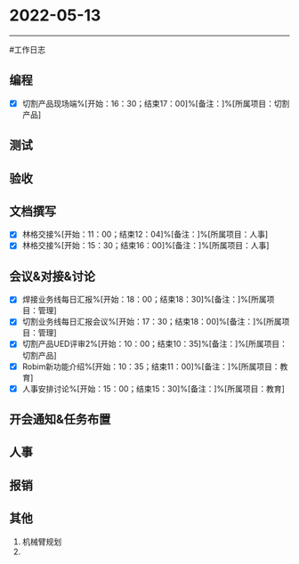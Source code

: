 # 2022-05-13 

---

#工作日志

## 编程
- [x] 切割产品现场端%[开始：16：30；结束17：00]%[备注：]%[所属项目：切割产品]


## 测试



## 验收 



## 文档撰写 
- [x] 林格交接%[开始：11：00；结束12：04]%[备注：]%[所属项目：人事]
- [x] 林格交接%[开始：15：30；结束16：00]%[备注：]%[所属项目：人事]

## 会议&对接&讨论

- [x] 焊接业务线每日汇报%[开始：18：00；结束18：30]%[备注：]%[所属项目：管理]
- [x] 切割业务线每日汇报会议%[开始：17：30；结束18：00]%[备注：]%[所属项目：管理]
- [x] 切割产品UED评审2%[开始：10：00；结束10：35]%[备注：]%[所属项目：切割产品]
- [x] Robim新功能介绍%[开始：10：35；结束11：00]%[备注：]%[所属项目：教育]
- [x] 人事安排讨论%[开始：15：00；结束15：30]%[备注：]%[所属项目：教育]

## 开会通知&任务布置



## 人事



## 报销



## 其他

1. 机械臂规划
2. 


